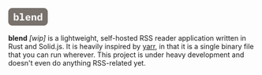 <img width="80px" src="./ui/public//logo.svg" />

**blend** _[wip]_ is a lightweight, self-hosted RSS reader application written in Rust and Solid.js. It is heavily inspired by [yarr](https://github.com/nkanaev/yarr), in that it is a single binary file that you can run wherever. This project is under heavy development and doesn't even do anything RSS-related yet.
